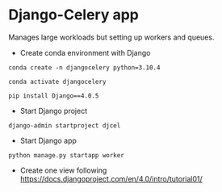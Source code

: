 # Django-Celery app
Manages large workloads but setting up workers and queues.

- Create conda environment with Django
```
conda create -n djangocelery python=3.10.4
```
```
conda activate djangocelery
```
```
pip install Django==4.0.5
```

- Start Django project
```
django-admin startproject djcel
```

- Start Django app
```
python manage.py startapp worker
```

- Create one view following https://docs.djangoproject.com/en/4.0/intro/tutorial01/

